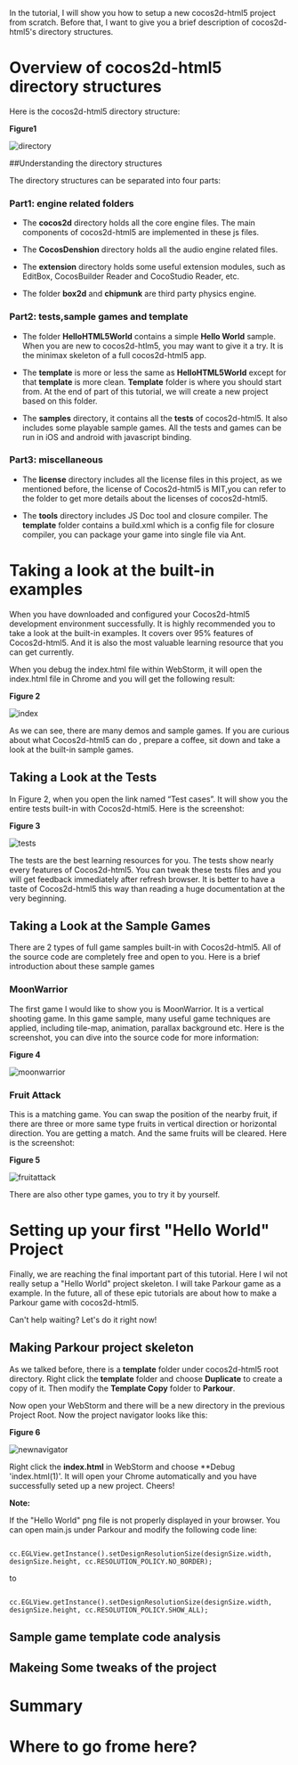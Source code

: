 In the tutorial, I will show you how to setup a new cocos2d-html5 project from scratch. Before that, I want to
give you a brief description of cocos2d-html5's directory structures.

# Overview of cocos2d-html5 directory structures
Here is the cocos2d-html5 directory structure:

**Figure1**

![directory](directorystructure.png)

##Understanding the directory structures

The directory structures can be separated into four parts:

### Part1: engine related folders

- The **cocos2d** directory holds all the core engine files. The main components of cocos2d-html5 are implemented in these js files.

- The **CocosDenshion** directory holds all the audio engine related files.

- The **extension** directory holds some useful extension modules, such as EditBox, CocosBuilder Reader and CocoStudio Reader, etc. 

- The folder **box2d** and **chipmunk** are third party physics engine.

### Part2: tests,sample games and template

- The folder **HelloHTML5World** contains a simple **Hello World** sample. When you are new to cocos2d-htlm5, you may want to give it a try. It is the minimax skeleton of a full cocos2d-html5 app.

- The **template** is more or less the same as **HelloHTML5World** except for that **template** is more clean. **Template**  folder is where you should start from. At the end of part of this tutorial, we will create a new project based on this folder.

- The **samples** directory, it contains all the **tests** of cocos2d-html5. It also includes some playable sample games. All the tests and games can be run in iOS and android with javascript binding. 

### Part3: miscellaneous

- The **license** directory includes all the license files in this project, as we mentioned before, the license of Cocos2d-html5 is MIT,you can refer to the folder to get more details about the licenses of cocos2d-html5.

- The **tools** directory includes JS Doc tool and closure compiler. The **template** folder contains a build.xml which is a config file for closure compiler, you can package your game into single file via Ant. 



# Taking a look at the built-in examples

When you have downloaded and configured your Cocos2d-html5 development environment successfully. It is highly recommended you to take a look at the built-in examples. It covers over 95% features of Cocos2d-html5. And it is also the most valuable learning resource that you can get currently. 

When you debug the index.html file within WebStorm, it will open the index.html file in Chrome and you will get the following result:

**Figure 2**

![index](index.png)

As we can see, there are many demos and sample games. If you are curious about what Cocos2d-html5 can do , prepare a coffee, sit down and take a look at the built-in sample games. 

## Taking a Look at the Tests
In Figure 2, when you open the link named “Test cases”. It will show you the entire tests built-in with Cocos2d-html5. Here is the screenshot:

**Figure 3**

![tests](tests.png)

The tests are the best learning resources for you. The tests show nearly every features of Cocos2d-html5. You can tweak these tests files and you will get feedback immediately after refresh browser. It is better to have a taste of Cocos2d-html5 this way than reading a huge documentation at the very beginning.


## Taking a Look at the Sample Games

There are 2 types of full game samples built-in with Cocos2d-html5. All of the source code are completely free and open to you. Here is a brief introduction about these sample games

### MoonWarrior

The first game I would like to show you is MoonWarrior. It is a vertical shooting game. In this game sample, many useful game techniques are applied, including tile-map, animation, parallax background etc. Here is the screenshot, you can dive into the source code for more information:

**Figure 4**

![moonwarrior](moonwarrior.png)

### Fruit Attack

This is a matching game. You can swap the position of the nearby fruit, if there are three or more same type fruits in vertical direction or horizontal direction. You are getting a match. And the same fruits will be cleared.  Here is the screenshot:

**Figure 5**

![fruitattack](fruitaatack.png)

There are also other type games, you to try it by yourself.

# Setting up your first "Hello World" Project

Finally, we are reaching the final important part of this tutorial. Here I wil not really setup a "Hello World" project skeleton. I will take Parkour game as a example. In the future, all of these epic tutorials are about how to make a Parkour game with cocos2d-html5.

Can't help waiting? Let's do it right now!

## Making Parkour project skeleton

As we talked before, there is a **template** folder under cocos2d-html5 root directory. Right click the **template** folder and choose **Duplicate** to create a copy of it. Then modify the **Template Copy** folder to **Parkour**.

Now open your WebStorm and there will be a new directory in the previous Project Root. Now the project navigator looks like this:

**Figure 6**

![newnavigator](newnavigator.png)

Right click the **index.html** in WebStorm and choose **Debug 'index.html(1)'. It will open your Chrome automatically and you have successfully seted up a new project. Cheers!

**Note:**

If the "Hello World" png file is not properly displayed in your browser. You can open main.js under Parkour and modify the following code line:

```
        cc.EGLView.getInstance().setDesignResolutionSize(designSize.width, designSize.height, cc.RESOLUTION_POLICY.NO_BORDER);

```

to

```
        cc.EGLView.getInstance().setDesignResolutionSize(designSize.width, designSize.height, cc.RESOLUTION_POLICY.SHOW_ALL);

```


## Sample game template code analysis


## Makeing Some tweaks of the project

# Summary

# Where to go frome here?
